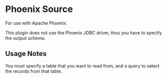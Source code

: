 # Phoenix Source

For use with Apache Phoenix.

This plugin does not use the Phoenix JDBC driver, thus you have to specify the output schema.

## Usage Notes

You must specify a table that you want to read from, and a query to select the records from that table.